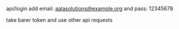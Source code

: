 api/login 
add 
email: aalasolutions@example.org and pass: 12345678

take barer token and use other api requests
